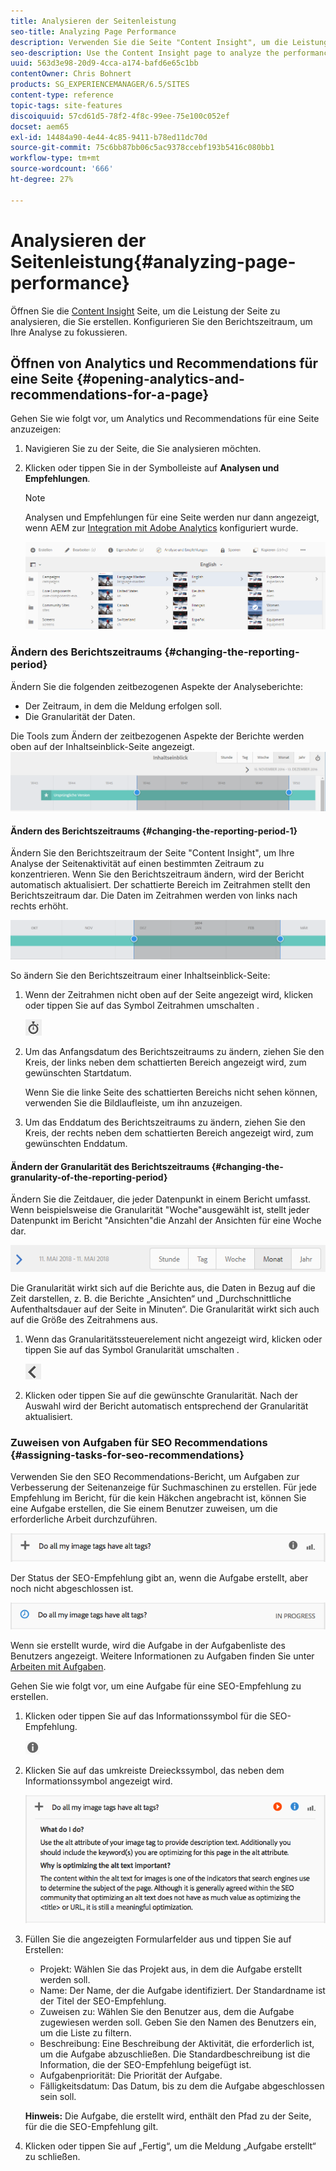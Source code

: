 ```yaml
---
title: Analysieren der Seitenleistung
seo-title: Analyzing Page Performance
description: Verwenden Sie die Seite "Content Insight", um die Leistung der Seite zu analysieren, die Sie erstellen.
seo-description: Use the Content Insight page to analyze the performance of the page that you are authoring
uuid: 563d3e98-20d9-4cca-a174-bafd6e65c1bb
contentOwner: Chris Bohnert
products: SG_EXPERIENCEMANAGER/6.5/SITES
content-type: reference
topic-tags: site-features
discoiquuid: 57cd61d5-78f2-4f8c-99ee-75e100c052ef
docset: aem65
exl-id: 14484a90-4e44-4c85-9411-b78ed11dc70d
source-git-commit: 75c6bb87bb06c5ac9378ccebf193b5416c080bb1
workflow-type: tm+mt
source-wordcount: '666'
ht-degree: 27%

---
```


# Analysieren der Seitenleistung{#analyzing-page-performance}

Öffnen Sie die [Content Insight](/help/sites-authoring/content-insights.md) Seite, um die Leistung der Seite zu analysieren, die Sie erstellen. Konfigurieren Sie den Berichtszeitraum, um Ihre Analyse zu fokussieren.

## Öffnen von Analytics und Recommendations für eine Seite {#opening-analytics-and-recommendations-for-a-page}

Gehen Sie wie folgt vor, um Analytics und Recommendations für eine Seite anzuzeigen:

1. Navigieren Sie zu der Seite, die Sie analysieren möchten.
1. Klicken oder tippen Sie in der Symbolleiste auf **Analysen und Empfehlungen**.

   >[!NOTE]
   >
   >Analysen und Empfehlungen für eine Seite werden nur dann angezeigt, wenn AEM zur [Integration mit Adobe Analytics](/help/sites-administering/adobeanalytics-connect.md) konfiguriert wurde.

   ![screen-shot_2019-03-05at115319](assets/screen-shot_2019-03-05at115319.png)

### Ändern des Berichtszeitraums {#changing-the-reporting-period}

Ändern Sie die folgenden zeitbezogenen Aspekte der Analyseberichte:

* Der Zeitraum, in dem die Meldung erfolgen soll.
* Die Granularität der Daten.

Die Tools zum Ändern der zeitbezogenen Aspekte der Berichte werden oben auf der Inhaltseinblick-Seite angezeigt. ![chlimage_1-126](assets/chlimage_1-126.png)

#### Ändern des Berichtszeitraums {#changing-the-reporting-period-1}

Ändern Sie den Berichtszeitraum der Seite &quot;Content Insight&quot;, um Ihre Analyse der Seitenaktivität auf einen bestimmten Zeitraum zu konzentrieren. Wenn Sie den Berichtszeitraum ändern, wird der Bericht automatisch aktualisiert. Der schattierte Bereich im Zeitrahmen stellt den Berichtszeitraum dar. Die Daten im Zeitrahmen werden von links nach rechts erhöht.

![chlimage_1-127](assets/chlimage_1-127.png)

So ändern Sie den Berichtszeitraum einer Inhaltseinblick-Seite:

1. Wenn der Zeitrahmen nicht oben auf der Seite angezeigt wird, klicken oder tippen Sie auf das Symbol Zeitrahmen umschalten .

   ![Zeitrahmen ein/aus](do-not-localize/chlimage_1-22.png)

1. Um das Anfangsdatum des Berichtszeitraums zu ändern, ziehen Sie den Kreis, der links neben dem schattierten Bereich angezeigt wird, zum gewünschten Startdatum.

   Wenn Sie die linke Seite des schattierten Bereichs nicht sehen können, verwenden Sie die Bildlaufleiste, um ihn anzuzeigen.

1. Um das Enddatum des Berichtszeitraums zu ändern, ziehen Sie den Kreis, der rechts neben dem schattierten Bereich angezeigt wird, zum gewünschten Enddatum.

#### Ändern der Granularität des Berichtszeitraums {#changing-the-granularity-of-the-reporting-period}

Ändern Sie die Zeitdauer, die jeder Datenpunkt in einem Bericht umfasst. Wenn beispielsweise die Granularität &quot;Woche&quot;ausgewählt ist, stellt jeder Datenpunkt im Bericht &quot;Ansichten&quot;die Anzahl der Ansichten für eine Woche dar.

![screen_shot_2017-11-29at141001](assets/screen_shot_2017-11-29at141001.png)

Die Granularität wirkt sich auf die Berichte aus, die Daten in Bezug auf die Zeit darstellen, z. B. die Berichte „Ansichten“ und „Durchschnittliche Aufenthaltsdauer auf der Seite in Minuten“. Die Granularität wirkt sich auch auf die Größe des Zeitrahmens aus.

1. Wenn das Granularitätssteuerelement nicht angezeigt wird, klicken oder tippen Sie auf das Symbol Granularität umschalten .

   ![chlimage_1-128](assets/chlimage_1-128.png)

1. Klicken oder tippen Sie auf die gewünschte Granularität. Nach der Auswahl wird der Bericht automatisch entsprechend der Granularität aktualisiert.

### Zuweisen von Aufgaben für SEO Recommendations {#assigning-tasks-for-seo-recommendations}

Verwenden Sie den SEO Recommendations-Bericht, um Aufgaben zur Verbesserung der Seitenanzeige für Suchmaschinen zu erstellen. Für jede Empfehlung im Bericht, für die kein Häkchen angebracht ist, können Sie eine Aufgabe erstellen, die Sie einem Benutzer zuweisen, um die erforderliche Arbeit durchzuführen.

![chlimage_1-129](assets/chlimage_1-129.png)

Der Status der SEO-Empfehlung gibt an, wenn die Aufgabe erstellt, aber noch nicht abgeschlossen ist.

![chlimage_1-130](assets/chlimage_1-130.png)

Wenn sie erstellt wurde, wird die Aufgabe in der Aufgabenliste des Benutzers angezeigt. Weitere Informationen zu Aufgaben finden Sie unter [Arbeiten mit Aufgaben](/help/sites-authoring/task-content.md).

Gehen Sie wie folgt vor, um eine Aufgabe für eine SEO-Empfehlung zu erstellen.

1. Klicken oder tippen Sie auf das Informationssymbol für die SEO-Empfehlung.

   ![Symbol &quot;Informationen&quot;](do-not-localize/chlimage_1-23.png)

1. Klicken Sie auf das umkreiste Dreieckssymbol, das neben dem Informationssymbol angezeigt wird.

   ![chlimage_1-131](assets/chlimage_1-131.png)

1. Füllen Sie die angezeigten Formularfelder aus und tippen Sie auf Erstellen:

   * Projekt: Wählen Sie das Projekt aus, in dem die Aufgabe erstellt werden soll.
   * Name: Der Name, der die Aufgabe identifiziert. Der Standardname ist der Titel der SEO-Empfehlung.
   * Zuweisen zu: Wählen Sie den Benutzer aus, dem die Aufgabe zugewiesen werden soll. Geben Sie den Namen des Benutzers ein, um die Liste zu filtern.
   * Beschreibung: Eine Beschreibung der Aktivität, die erforderlich ist, um die Aufgabe abzuschließen. Die Standardbeschreibung ist die Information, die der SEO-Empfehlung beigefügt ist.
   * Aufgabenpriorität: Die Priorität der Aufgabe.
   * Fälligkeitsdatum: Das Datum, bis zu dem die Aufgabe abgeschlossen sein soll.

   **Hinweis:** Die Aufgabe, die erstellt wird, enthält den Pfad zu der Seite, für die die SEO-Empfehlung gilt.

1. Klicken oder tippen Sie auf „Fertig“, um die Meldung „Aufgabe erstellt“ zu schließen.
